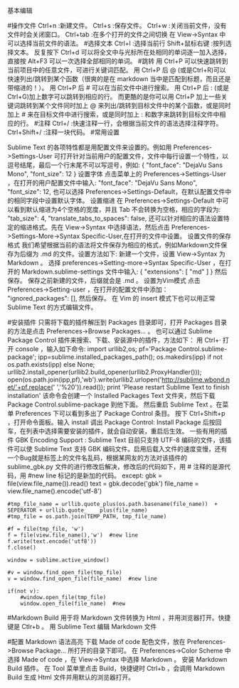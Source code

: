 基本编辑

#操作文件
Ctrl+n :新建文件。
Ctrl+s :保存文件。
Ctrl+w :关闭当前文件，没有文件时会关闭窗口。
Ctrl+tab :在多个打开的文件之间切换
在 View->Syntax 中可以选择当前文件的语法。
#选择文本
Ctrl+l :选择当前行
Shift+鼠标右键 :按列选择文本。
反复按下 Ctrl+d 可以将全文中与光标所在处相同的单词逐一加入选择，直接按 Alt+F3 可以一次选择全部相同的单词。
#跳转
用 Ctrl+P 可以快速跳转到当前项目中的任意文件，可进行关键词匹配。
用 Ctrl+P 后 @ (或是Ctrl+R)可以快速列出/跳转到某个函数（很爽的是在 markdown 当中是匹配到标题，而且还是带缩进的！）。
用 Ctrl+P 后 # 可以在当前文件中进行搜索。
用 Ctrl+P 后 : (或是Ctrl+G)加上数字可以跳转到相应的行。
而更酷的是你可以用 Ctrl+P 加上一些关键词跳转到某个文件同时加上 @ 来列出/跳转到目标文件中的某个函数，或是同时加上 # 来在目标文件中进行搜索，或是同时加上 : 和数字来跳转到目标文件中相应的行。
#注释
Ctrl+/ :快速注释一行，会根据当前文件的语法选择注释字符。
Ctrl+Shift+/ :注释一块代码。
#常用设置

Sublime Text 的各项特性都是用配置文件来设置的。例如用 Preferences->Settings-User 可打开针对当前用户的配置文件，文件中每行设置一个特性，以逗号结尾，最后一个行末尾不可以写逗号，例如:
{
    "font_face": "DejaVu Sans Mono",
    "font_size": 12
}
设置字体
点击菜单上的 Preferences->Settings-User ，在打开的用户配置文件中输入:
"font_face": "DejaVu Sans Mono",
"font_size": 12,
也可以选择 Preferences->Settings-Default，在默认配置文件中的相同字段中设置默认字体。
设置缩进
在 Preferences->Settings-Default 中可以看到默认缩进为4个空格的宽度，并且 Tab 不会转换为空格，相应的字段为:
"tab_size": 4,
"translate_tabs_to_spaces": false,
还可以针对相应的语法设置特定的缩进格式。先在 View->Syntax 中选择语法，然后点击 Preferences->Settings-More->Syntax Specific-User,在打开的文件中设置。
设置文件的保存格式
我们希望根据当前的语法将文件保存为相应的格式，例如Markdown文件保存为后缀为 .md 的文件。设置方法如下:
新建一个文件，设置 View->Syntax 为 Markdown 。
选择 preferences->Setting-more->Syntax Specific-User ，在打开的 Markdown.sublime-settings 文件中输入:
{
    "extensions": [ "md" ] 
}
然后保存。
保存之前新建的文件，后缀就会是 .md 。
设置为Vim模式
点击 Preferences->Setting-user ，在打开的配置文件中添加：
"ignored_packages": [],
然后保存。
在 Vim 的 insert 模式下也可以用正常 Sublime Text 的方式编辑文件。

#安装插件
只需将下载的插件解压到 Packages 目录即可，打开 Packages 目录的方法是点击 Preferences->Browse Packages... 。
也可以通过 Sublime Package Control 插件来搜索、下载、安装源中的插件，方法如下：
用 Ctrl+· 打开 console ，输入如下命令:
import urllib2,os; pf='Package Control.sublime-package'; ipp=sublime.installed_packages_path(); os.makedirs(ipp) if not os.path.exists(ipp) else None; urllib2.install_opener(urllib2.build_opener(urllib2.ProxyHandler())); open(os.path.join(ipp,pf),'wb').write(urllib2.urlopen('http://sublime.wbond.net/'+pf.replace(' ','%20')).read()); print 'Please restart Sublime Text to finish installation'
该命令会创建一个 Installed Packages Text 文件夹，然后下载 Package Control.sublime-package 到他下面。
然后重启 Sublime Text 。在菜单 Preferences 下可以看到多出了 Package Control 条目。
按下 Ctrl+Shift+p ，打开命令面板。输入 install 调出 Package Control: Install Package 后按回车，在列表中选择需要安装的插件，就会自动安装，重启后生效。
一些有用的插件
GBK Encoding Support : Sublime Text 目前只支持 UTF-8 编码的文件，该插件可以使 Sublime Text 支持 GBK 编码文件。启用后载入文件的速度变慢，还有一个Bug就是标签上的文件名乱码，根据某网友的方法对该插件的 sublime_gbk.py 文件的进行修改后解决，修改后的代码如下，用 # 注释的是源代码，用 #new line 标记的是新加的代码。 except: gbk = file(view.file_name()).read() text = gbk.decode('gbk')
    file_name = view.file_name().encode('utf-8')

    #tmp_file_name = urllib.quote_plus(os.path.basename(file_name))  + SEPERATOR + urllib.quote_    plus(file_name)
    #tmp_file = os.path.join(TEMP_PATH, tmp_file_name)

    #f = file(tmp_file, 'w')
    f = file(view.file_name(),'w')  #new line
    f.write(text.encode('utf8'))
    f.close()

    window = sublime.active_window()

    #v = window.find_open_file(tmp_file)
    v = window.find_open_file(file_name)  #new line

    if(not v):
        #window.open_file(tmp_file)
        window.open_file(file_name)  #new

#Markdown Build 
用于将 Markdown 文件转换为 Html ，并用浏览器打开。快捷键是 Ctlr+b 。
用 Sublime Text 编辑 Markdown 文件

#配置 Markdown 语法高亮
下载 Made of code 配色文件，放在 Preferences->Browse Package... 所打开的目录下即可。
在 Preferences->Color Scheme 中选择 Made of code ，在 View->Syntax 中选择 Markdown 。
安装 Markdown Build 插件。
在 Tool 菜单里点击 Build，快捷键时 Ctrl+b ，会调用 Markdown Build 生成 Html 文件并用默认的浏览器打开。